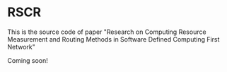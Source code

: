 # RSCR
This is the source code of paper "Research on Computing Resource Measurement and Routing Methods in Software Defined Computing First Network"


Coming soon!
